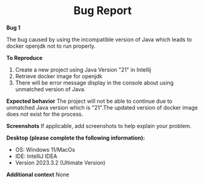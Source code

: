 
  <h1 align="center">Bug Report</h1>

**Bug 1**

The bug caused by using the incompatible version of Java which leads to docker openjdk not to run properly.  

**To Reproduce**

1. Create a new project using Java Version "21" in Intellij 
2. Retrieve docker image for openjdk 
3. There will be error message display in the console about using unmatched version of Java.

**Expected behavior**
The project will not be able to continue due to unmatched Java version which is "21".The updated version of docker image does not exist for the process. 

**Screenshots**
If applicable, add screenshots to help explain your problem.

**Desktop (please complete the following information):**
 - OS: Windows 11/MacOs 
 - IDE: IntelliJ IDEA 
 - Version 2023.3.2 (Ultimate Version)

**Additional context**
None

